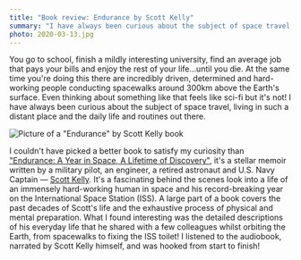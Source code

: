 ```yaml
---
title: "Book review: Endurance by Scott Kelly"
summary: "I have always been curious about the subject of space travel, living in such a distant place and the daily life and routines out there. I couldn't have picked a better book to satisfy my curiosity."
photo: 2020-03-13.jpg
---
```


You go to school, finish a mildly interesting university, find an average job that pays your bills and enjoy the rest of your life...until you die. At the same time you're doing this there are incredibly driven, determined and hard-working people conducting spacewalks around 300km above the Earth's surface. Even thinking about something like that feels like sci-fi but it's not! I have always been curious about the subject of space travel, living in such a distant place and the daily life and routines out there.

![Picture of a "Endurance" by Scott Kelly book](/photos/2020-03-13-1.jpg)

I couldn't have picked a better book to satisfy my curiosity than ["Endurance: A Year in Space, A Lifetime of Discovery"](https://www.goodreads.com/book/show/29947651-endurance), it's a stellar memoir written by a military pilot, an engineer, a retired astronaut and U.S. Navy Captain — [Scott Kelly](https://twitter.com/StationCDRKelly). It's a fascinating behind the scenes look into a life of an immensely hard-working human in space and his record-breaking year on the International Space Station (ISS). A large part of a book covers the past decades of Scott's life and the exhaustive process of physical and mental preparation. What I found interesting was the detailed descriptions of his everyday life that he shared with a few colleagues whilst orbiting the Earth, from spacewalks to fixing the ISS toilet! I listened to the audiobook, narrated by Scott Kelly himself, and was hooked from start to finish!
